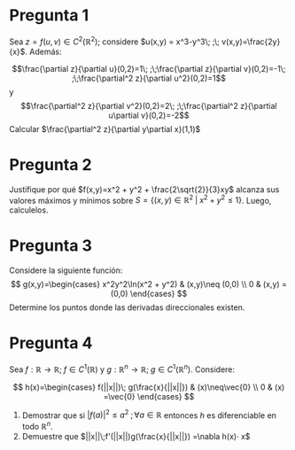 
# Pregunta 1 

Sea $z = f(u,v)\in C^2(\mathbb{R}^2)$; considere $u(x,y) = x^3-y^3\; ;\; v(x,y)=\frac{2y}{x}$. Además:  

$$\frac{\partial z}{\partial u}(0,2)=1\; ;\;\frac{\partial z}{\partial v}(0,2)=-1\; ;\;\frac{\partial^2 z}{\partial u^2}(0,2)=1$$ y $$\frac{\partial^2 z}{\partial v^2}(0,2)=2\; ;\;\frac{\partial^2 z}{\partial u\partial v}(0,2)=-2$$ 
Calcular $\frac{\partial^2 z}{\partial y\partial x}(1,1)$

# Pregunta 2 

Justifique por qué $f(x,y)=x^2 + y^2 + \frac{2\sqrt{2}}{3}xy$  alcanza sus valores máximos  y mínimos sobre $S=\lbrace (x,y)\in\mathbb{R}^2\; |\; x^2 + y^2\leq 1\rbrace$. Luego, calculelos. 

# Pregunta 3 

Considere la siguiente función: 
$$ 
g(x,y)=\begin{cases} 
       x^2y^2\ln(x^2 + y^2) & (x,y)\neq (0,0) \\
      0 & (x,y) = (0,0) 
   \end{cases}
$$ 
Determine los puntos donde las derivadas direccionales existen. 

# Pregunta 4 

Sea $f:\mathbb{R}\rightarrow\mathbb{R};\;f\in C^1(\mathbb{R})$ y $g:\mathbb{R}^n\rightarrow\mathbb{R};\; g\in C^1(\mathbb{R}^n)$. Considere: 

$$ 
h(x)=\begin{cases} 
       f(||x||)\; g(\frac{x}{||x||}) & (x)\neq\vec{0} \\
      0 & (x) =\vec{0} 
   \end{cases}
$$

1) Demostrar que si $|f(a)|^2\leq a^2\; ;\forall a\in\mathbb{R}$ entonces $h$ es diferenciable en todo $\mathbb{R}^n$. 
2) Demuestre que $||x||\;f'(||x||)g(\frac{x}{||x||}) =\nabla h(x)· x$ 